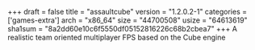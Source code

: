 +++
draft = false
title = "assaultcube"
version = "1.2.0.2-1"
categories = ['games-extra']
arch = "x86_64"
size = "44700508"
usize = "64613619"
sha1sum = "8a2dd60e10c6f5550df05152816226c68b2cbea7"
+++
A realistic team oriented multiplayer FPS based on the Cube engine